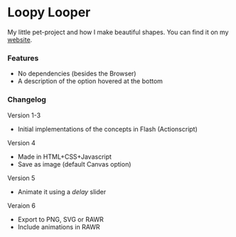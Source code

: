 # Loopy Looper
My little pet-project and how I make beautiful shapes. You can find it on my [website](https://hyperagon.github.io/projects/loopylooper/).

### Features
- No dependencies (besides the Browser)
- A description of the option hovered at the bottom

### Changelog

Version 1-3
- Initial implementations of the concepts in Flash (Actionscript)

Version 4
- Made in HTML+CSS+Javascript
- Save as image (default Canvas option)

Version 5
- Animate it using a *delay* slider

Veraion 6
- Export to PNG, SVG or RAWR
- Include animations in RAWR
